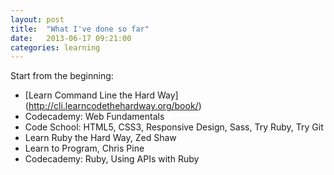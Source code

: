 ```yaml
---
layout: post
title:  "What I've done so far"
date:   2013-06-17 09:21:00
categories: learning
---
```

Start from the beginning:

- [Learn Command Line the Hard Way] (http://cli.learncodethehardway.org/book/)
- Codecademy: Web Fundamentals
- Code School: HTML5, CSS3, Responsive Design, Sass, Try Ruby, Try Git
- Learn Ruby the Hard Way, Zed Shaw
- Learn to Program, Chris Pine
- Codecademy: Ruby, Using APIs with Ruby
